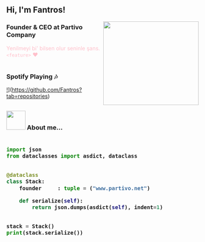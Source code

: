 <h2> Hi, I'm Fantros!</h2>
<img align='right' src="https://spotify-github-profile.vercel.app/api/view?uid=31us4ohbcaotjvvfxk5szygl4tle&cover_image=false&theme=default" width="250" height="220">

### Founder & CEO at Partivo Company
<font color="pink">Yenilmeyi bi' bilsen olur seninle şans. </em> `<feature>` :heart: </font>
#

### Spotify Playing :notes:
[!](https://github-readme-stats.vercel.app/api?username=fantros&show_icons=true&theme=dark)](https://github.com/Fantros?tab=repositories)
<br/>
<h2>


### <img src="https://media.giphy.com/media/l1J9w5fqmQ3qEBOdW/giphy.gif" width="50"> About me...  

<h3>
    
```python
​
import json
from dataclasses import asdict, dataclass


@dataclass
class Stack:
    founder     : tuple = ("www.partivo.net")

    def serialize(self):
        return json.dumps(asdict(self), indent=1)


stack = Stack()
print(stack.serialize())
​
```
</h3>

